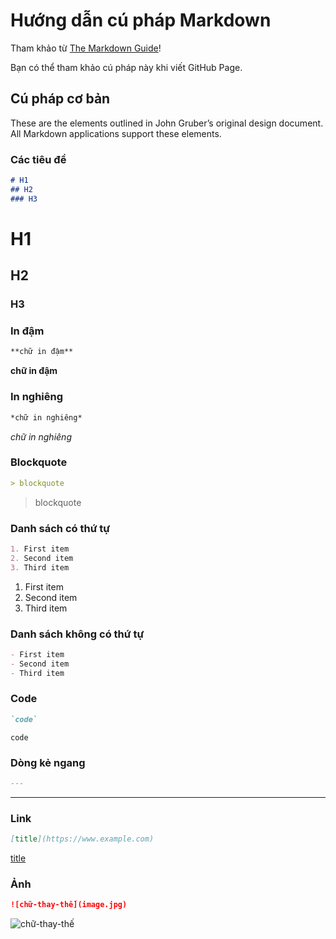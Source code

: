 # Hướng dẫn cú pháp Markdown

Tham khảo từ [The Markdown Guide](https://www.markdownguide.org)!

Bạn có thể tham khảo cú pháp này khi viết  GitHub Page.

## Cú pháp cơ bản

These are the elements outlined in John Gruber’s original design document. All Markdown applications support these elements.

### Các tiêu đề

```markdown
# H1
## H2
### H3
```

# H1
## H2
### H3

### In đậm

```markdown
**chữ in đậm**
```

**chữ in đậm**

### In nghiêng

```markdown
*chữ in nghiêng*
```

*chữ in nghiêng*

### Blockquote

```markdown
> blockquote
```

> blockquote

### Danh sách có thứ tự

```markdown
1. First item
2. Second item
3. Third item
```

1. First item
2. Second item
3. Third item

### Danh sách không có thứ tự

```markdown
- First item
- Second item
- Third item
```

### Code

```markdown
`code`
```

`code`

### Dòng kẻ ngang

```markdown
---
```

---

### Link

```markdown
[title](https://www.example.com)
```

[title](https://www.example.com)

### Ảnh

```markdown
![chữ-thay-thế](image.jpg)
```

![chữ-thay-thế](image.jpg)
